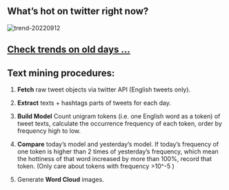 ## What’s hot on twitter right now?

![trend-20220912][wordcloud]

[wordcloud]: https://raw.githubusercontent.com/xdqc/tweet-trend-everyday/master/word-cloud/trend-20220912.png?token=AF5V4P7ADR6KQBZ4CEDTNIK6AXRMU "trend-20220912"

## [Check trends on old days ...](https://github.com/xdqc/tweet-trend-everyday/tree/master/word-cloud)

## Text mining procedures:

1. **Fetch** raw tweet objects via twitter API (English tweets only).

2. **Extract** texts + hashtags parts of tweets for each day.

3. **Build Model** Count unigram tokens (i.e. one English word as a token) of tweet texts, calculate the occurrence frequency of each token, order by frequency high to low.

4. **Compare** today’s model and yesterday’s model. If today’s frequency of one token is higher than 2 times of yesterday’s frequency, which mean the hottiness of that word increased by more than 100%, record that token. (Only care about tokens with frequency >10^-5 )

5. Generate **Word Cloud** images.
